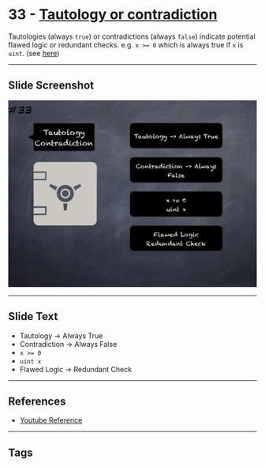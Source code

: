 # 33 - [Tautology or contradiction](Tautology%20or%20contradiction.md)
Tautologies (always `true`) or contradictions (always `false`) indicate potential flawed logic or redundant checks. e.g. `x >= 0` which is always true if `x` is `uint`. (see [here](https://github.com/crytic/slither/wiki/Detector-Documentation#tautology-or-contradiction))

___
## Slide Screenshot
![033.png](../../images/4.%20Pitfalls%20and%20Best%20Practices%20101/033.png)
___
## Slide Text
- Tautology -> Always True
- Contradiction -> Always False
- `x >= 0`
- `uint x`
- Flawed Logic -> Redundant Check
___
## References
- [Youtube Reference](https://youtu.be/fgXuHaZDenU?t=1077)
___
## Tags